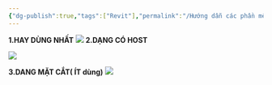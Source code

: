 ```yaml
---
{"dg-publish":true,"tags":["Revit"],"permalink":"/Hướng dẫn các phần mềm/Revit/Family/Template  cơ bản cho Family/","dgPassFrontmatter":true,"noteIcon":"2","created":"2023-12-07T15:06:28.565+07:00","updated":"2023-12-27T10:36:47.083+07:00"}
---
```


**1.HAY DÙNG NHẤT**
![](https://i.imgur.com/BV72DAQ.png)
**2.DẠNG CÓ HOST**

![](https://i.imgur.com/oSUFCln.png)

**3.DANG MẶT CẮT( ÍT dùng)**
![](https://i.imgur.com/N9JLP1N.png)
